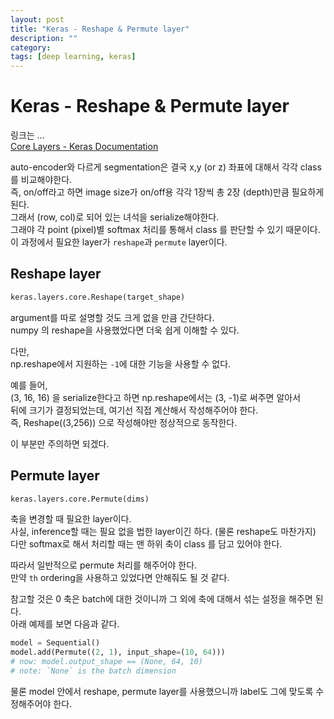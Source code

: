 ```yaml
---
layout: post
title: "Keras - Reshape & Permute layer"
description: ""
category:
tags: [deep learning, keras]
---
```

# Keras - Reshape & Permute layer
링크는 …  
[Core Layers - Keras Documentation](https://keras.io/layers/core/#reshape)

auto-encoder와 다르게 segmentation은 결국 x,y (or z) 좌표에 대해서 각각 class를 비교해야한다.  
즉, on/off라고 하면 image size가 on/off용 각각 1장씩 총 2장 (depth)만큼 필요하게 된다.  
그래서 (row, col)로 되어 있는 녀석을 serialize해야한다.  
그래야 각 point (pixel)별 softmax 처리를 통해서 class 를 판단할 수 있기 때문이다.  
이 과정에서 필요한 layer가 `reshape`과 `permute` layer이다.

## Reshape layer

```python
keras.layers.core.Reshape(target_shape)
```

argument를 따로 설명할 것도 크게 없을 만큼 간단하다.  
numpy 의 reshape을 사용했었다면 더욱 쉽게 이해할 수 있다.   

다만,  
np.reshape에서 지원하는 `-1`에 대한 기능을 사용할 수 없다.   

예를 들어,  
(3, 16, 16) 을 serialize한다고 하면 np.reshape에서는 (3, -1)로 써주면 알아서    
뒤에 크기가 결정되었는데, 여기선 직접 계산해서 작성해주어야 한다.  
즉, Reshape((3,256)) 으로 작성해야만 정상적으로 동작한다.  

이 부분만 주의하면 되겠다.

## Permute layer

```python
keras.layers.core.Permute(dims)
```

축을 변경할 때 필요한 layer이다.   
사실, inference할 때는 필요 없을 법한 layer이긴 하다. (물론 reshape도 마찬가지)  
다만 softmax로 해서 처리할 때는 맨 하위 축이 class 를 담고 있어야 한다.   

따라서 일반적으로 permute 처리를 해주어야 한다.  
만약 `th` ordering을 사용하고 있었다면 안해줘도 될 것 같다.  

참고할 것은 0 축은 batch에 대한 것이니까 그 외에 축에 대해서 섞는 설정을 해주면 된다.  
아래 예제를 보면 다음과 같다.

```python
model = Sequential()
model.add(Permute((2, 1), input_shape=(10, 64)))
# now: model.output_shape == (None, 64, 10)
# note: `None` is the batch dimension
```

물론 model 안에서 reshape, permute layer를 사용했으니까 label도 그에 맞도록 수정해주어야 한다.

